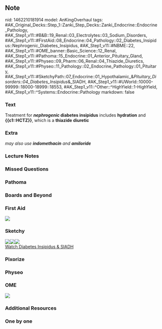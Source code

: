 ## Note
nid: 1462210181914
model: AnKingOverhaul
tags: #AK_Original_Decks::Step_1::Zanki_Step_Decks::Zanki_Endocrine::Endocrine_Pathology, #AK_Step1_v11::#B&B::19_Renal::03_Electrolytes::03_Sodium_Disorders, #AK_Step1_v11::#FirstAid::08_Endocrine::04_Pathology::02_Diabetes_Insipidus::Nephrogenic_Diabetes_Insipidus, #AK_Step1_v11::#NBME::22, #AK_Step1_v11::#OME_banner::Basic_Science::12_Renal, #AK_Step1_v11::#Pathoma::15_Endocrine::01_Anterior_Pituitary_Gland, #AK_Step1_v11::#Physeo::09_Pharm::06_Renal::04_Thiazide_Diuretics, #AK_Step1_v11::#Physeo::11_Pathology::02_Endocrine_Pathology::01_Pituitary, #AK_Step1_v11::#SketchyPath::07_Endocrine::01_Hypothalamic_&_Pituitary_Disorders::04_Diabetes_Insipidus_&_SIADH, #AK_Step1_v11::#UWorld::10000-99999::18000-18999::18553, #AK_Step1_v11::^Other::^HighYield::1-HighYield, #AK_Step1_v11::^Systems::Endocrine::Pathology
markdown: false

### Text
<div>
  Treatment for <b><i>nephrogenic</i> diabetes insipidus</b>
  includes <b>hydration</b> and <b>{{c1::HCTZ}}</b>, which is a
  <b>thiazide</b> <b>diuretic</b>
</div>

### Extra
<i>may also use <b>indomethacin</b> and <b>amiloride</b></i>

### Lecture Notes


### Missed Questions


### Pathoma


### Boards and Beyond


### First Aid
<img src="tmpjcm2Tr.png">

### Sketchy
<div><img src=
"Screen%20Shot%202020-03-21%20at%2011.59.08%20PM.JPG"><img src=
"Screen%20Shot%202020-03-21%20at%2011.59.19%20PM.JPG"><img src=
"zOverall_1566160514431.jpg"></div><a href=
"https://dashboard.sketchy.com/study/medical/courses/medical-pathophysiology/units/medical-pathophysiology-endocrine/videos/medical-pathophysiology-endocrine-hypothalamic-and-pituitary-disorders-diabetes-insipidus-and-siadh?utm_source=anki&utm_medium=partnership&utm_campaign=february_update&utm_content=medical">Watch
Diabetes Insipidus & SIADH</a>

### Pixorize


### Physeo


### OME
<div class="ome-widget">
  <a href="https://onlinemeded.org/spa/renal?ref=anki"><img src=
  "_OME_AnkiFlashcards_Topic_2.png"></a>
</div>

### Additional Resources


### One by one

